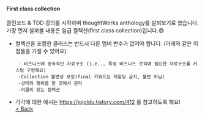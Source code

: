 #### First class collection  
클린코드 & TDD 강의를 시작하며 thoughtWorks anthology를 살펴보기로 했습니다.  
가장 먼저 살펴볼 내용은 일급 컬렉션(first class collection)입니다.:smile:  

 - 컬렉션을 포함한 클래스는 반드시 다른 멤버 변수가 없어야 합니다. (아래와 같은 이점들을 가질 수 있어요)  
   
        - 비즈니스에 종속적인 자료구조 (i.e.., 특정 비즈니스 로직에 필요한 자료구조를 커스텀 구현해요)  
        -Collection 불변성 보장(final 키워드는 재할당 금지, 불변 아님)  
        -상태와 행위를 한 곳에서 관리  
        -이름이 있는 컬렉션  
      
- 각각에 대한 예시는 https://jojoldu.tistory.com/412 를 참고하도록 해요!  
[< Back](https://git.io/JL704)  
